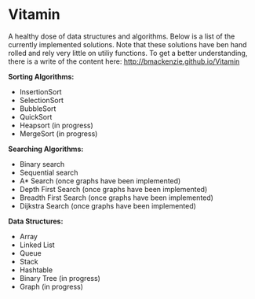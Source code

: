 # Vitamin
A healthy dose of data structures and algorithms. Below is a list of the currently implemented solutions. Note that these solutions have ben hand rolled and rely very little on utiliy functions. To get a better understanding, there is a write of the content here: http://bmackenzie.github.io/Vitamin

**Sorting Algorithms:**
  - InsertionSort
  - SelectionSort
  - BubbleSort
  - QuickSort
  - Heapsort (in progress)
  - MergeSort (in progress)

**Searching Algorithms:**
  - Binary search
  - Sequential search
  - A* Search (once graphs have been implemented)
  - Depth First Search (once graphs have been implemented)
  - Breadth First Search (once graphs have been implemented)
  - Dijkstra Search (once graphs have been implemented)

**Data Structures:**
  - Array
  - Linked List
  - Queue
  - Stack
  - Hashtable
  - Binary Tree (in progress)
  - Graph (in progress)
